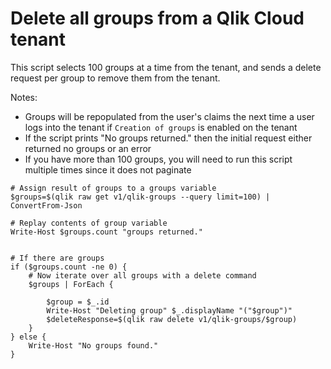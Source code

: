 # Delete all groups from a Qlik Cloud tenant

This script selects 100 groups at a time from the tenant, and sends a delete request per group to remove them from the tenant. 

Notes:
* Groups will be repopulated from the user's claims the next time a user logs into the tenant if `Creation of groups` is enabled on the tenant
* If the script prints "No groups returned." then the initial request either returned no groups or an error
* If you have more than 100 groups, you will need to run this script multiple times since it does not paginate

```
# Assign result of groups to a groups variable
$groups=$(qlik raw get v1/qlik-groups --query limit=100) | ConvertFrom-Json

# Replay contents of group variable
Write-Host $groups.count "groups returned."


# If there are groups
if ($groups.count -ne 0) {
    # Now iterate over all groups with a delete command
    $groups | ForEach {

        $group = $_.id
        Write-Host "Deleting group" $_.displayName "("$group")"
        $deleteResponse=$(qlik raw delete v1/qlik-groups/$group)
    }
} else {
    Write-Host "No groups found."
}

```
